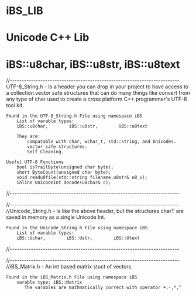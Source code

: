 # iBS_LIB
# Unicode C++ Lib
# iBS::u8char, iBS::u8str, iBS::u8text

//------------------------------------------------------------------------
UTF-8_String.h - Is a header you can drop in your project to have access to a collection vector safe structures that can do many things like convert from any type of char used to create a cross platform C++ programmer's UTF-8 tool kit. 

    Found in the UTF-8_String.h File using namespace iBS
        List of varable types:
        iBS::u8char,        iBS::u8str,        iBS::u8text

        They are: 
            compatable with char, wchar_t, std::string, and Unicodes.
            vector safe structures.
            Self Cleaning.

    Useful UTF-8 Functions 
        bool isTrailByte(unsigned char byte);
        short ByteCount(unsigned char byte);
        void readu8file(std::string filename,u8str& u8_v);    
        inline UnicodeInt decode(u8char& c);
//------------------------------------------------------------------------

//------------------------------------------------------------------------
//Unicode_String.h - Is like the above header, but the structures charT are saved in memory as a single Unicode Int.

    Found in the Unicode_String.h File using namespace iBS
        List of varable types:
        iBS::Uchar,        iBS::Ustr,        iBS::Utext
//------------------------------------------------------------------------

//------------------------------------------------------------------------
//iBS_Matrix.h - An int based matrix stuct of vectors. 

    Found in the iBS_Matrix.h File using namespace iBS
        varable type: iBS::Matrix
           The varables are mathmatically correct with operator +,-,*,^
